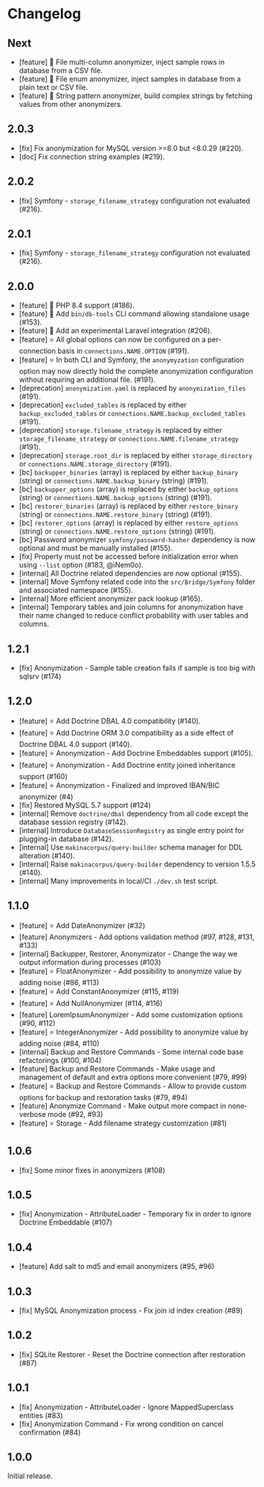 # Changelog

## Next

* [feature] 🌟 File multi-column anonymizer, inject sample rows in database from a CSV file.
* [feature] 🌟 File enum anonymizer, inject samples in database from a plain text or CSV file.
* [feature] 🌟 String pattern anonymizer, build complex strings by fetching values from other anonymizers.

## 2.0.3

* [fix] Fix anonymization for MySQL version >=8.0 but <8.0.29 (#220).
* [doc] Fix connection string examples (#219).

## 2.0.2

* [fix] Symfony - `storage_filename_strategy` configuration not evaluated (#216).

## 2.0.1

* [fix] Symfony - `storage_filename_strategy` configuration not evaluated (#216).

## 2.0.0

* [feature] 🌟 PHP 8.4 support (#186).
* [feature] 🌟 Add `bin/db-tools` CLI command allowing standalone usage (#153).
* [feature] 🌟 Add an experimental Laravel integration (#206).
* [feature] ⭐️ All global options can now be configured on a per-connection basis in `connections.NAME.OPTION` (#191).
* [feature] ⭐️ In both CLI and Symfony, the `anonymyzation` configuration option may now directly hold the complete anonymization configuration without requiring an additional file. (#191).
* [deprecation] `anonymization.yaml` is replaced by `anonymization_files` (#191).
* [deprecation] `excluded_tables` is replaced by either `backup_excluded_tables` or `connections.NAME.backup_excluded_tables` (#191).
* [deprecation] `storage.filename_strategy` is replaced by either `storage_filename_strategy` or `connections.NAME.filename_strategy` (#191).
* [deprecation] `storage.root_dir` is replaced by either `storage_directory` or `connections.NAME.storage_directory` (#191).
* [bc] `backupper_binaries` (array) is replaced by either `backup_binary` (string) or `connections.NAME.backup_binary` (string) (#191).
* [bc] `backupper_options` (array) is replaced by either `backup_options` (string) or `connections.NAME.backup_options` (string) (#191).
* [bc] `restorer_binaries` (array) is replaced by either `restore_binary` (string) or `connections.NAME.restore_binary` (string) (#191).
* [bc] `restorer_options` (array) is replaced by either `restore_options` (string) or `connections.NAME.restore_options` (string) (#191).
* [bc] Password anonymizer `symfony/password-hasher` dependency is now optional and must be manually installed (#155).
* [fix] Property must not be accessed before initialization error when using `--list` option (#183, @iNem0o).
* [internal] All Doctrine related dependencies are now optional (#155).
* [internal] Move Symfony related code into the `src/Bridge/Symfony` folder and associated namespace (#155).
* [internal] More efficient anonymizer pack lookup (#165).
* [internal] Temporary tables and join columns for anonymization have their name changed to reduce conflict probability with user tables and columns.

## 1.2.1

* [fix] Anonymization - Sample table creation fails if sample is too big with sqlsrv (#174)

## 1.2.0

* [feature] ⭐️ Add Doctrine DBAL 4.0 compatibility (#140).
* [feature] ⭐️ Add Doctrine ORM 3.0 compatibility as a side effect of Doctrine DBAL 4.0 support (#140).
* [feature] ⭐️ Anonymization - Add Doctrine Embeddables support (#105).
* [feature] ⭐️ Anonymization - Add Doctrine entity joined inheritance support (#160)
* [feature] ⭐️ Anonymization - Finalized and improved IBAN/BIC anonymizer (#4)
* [fix] Restored MySQL 5.7 support (#124)
* [internal] Remove `doctrine/dbal` dependency from all code except the database session registry (#142).
* [internal] Introduce `DatabaseSessionRegistry` as single entry point for plugging-in database (#142).
* [internal] Use `makinacorpus/query-builder` schema manager for DDL alteration (#140).
* [internal] Raise `makinacorpus/query-builder` dependency to version 1.5.5 (#140).
* [internal] Many improvements in local/CI `./dev.sh` test script.

## 1.1.0

* [feature] ⭐️ Add DateAnonymizer (#32)
* [feature] Anonymizers - Add options validation method (#97, #128, #131, #133)
* [internal] Backupper, Restorer, Anonymizator - Change the way we output information during processes (#103)
* [feature] ⭐️ FloatAnonymizer - Add possibility to anonymize value by adding noise (#86, #113)
* [feature] ⭐️ Add ConstantAnonymizer (#115, #119)
* [feature] ⭐️ Add NullAnonymizer (#114, #116)
* [feature] LoremIpsumAnonymizer - Add some customization options (#90, #112)
* [feature] ⭐️ IntegerAnonymizer - Add possibility to anonymize value by adding noise (#84, #110)
* [internal] Backup and Restore Commands - Some internal code base refactorings (#100, #104)
* [feature] Backup and Restore Commands - Make usage and management of default and extra options more convenient (#79, #99)
* [feature] ⭐️ Backup and Restore Commands - Allow to provide custom options for backup and restoration tasks (#79, #94)
* [feature] Anonymize Command - Make output more compact in none-verbose mode (#92, #93)
* [feature] ⭐️ Storage - Add filename strategy customization (#81)

## 1.0.6

* [fix] Some minor fixes in anonymizers (#108)

## 1.0.5

* [fix] Anonymization - AttributeLoader - Temporary fix in order to ignore Doctrine Embeddable (#107)

## 1.0.4

* [feature] Add salt to md5 and email anonymizers (#95, #96)

## 1.0.3

* [fix] MySQL Anonymization process - Fix join id index creation (#89)

## 1.0.2

* [fix] SQLite Restorer - Reset the Doctrine connection after restoration (#87)

## 1.0.1

* [fix] Anonymization - AttributeLoader - Ignore MappedSuperclass entities (#83)
* [fix] Anonymization Command - Fix wrong condition on cancel confirmation (#84)

## 1.0.0

Initial release.

